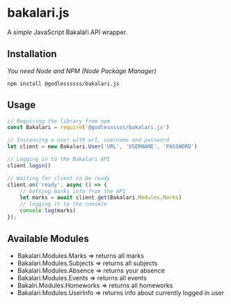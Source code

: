 # bakalari.js

A *simple* JavaScript Bakaláři API wrapper.

## Installation

*You need Node and NPM (Node Package Manager)*

`npm install @godlessssss/bakalari.js`

## Usage

```js
// Requiring the library from npm
const Bakalari = require('@godlessssss/bakalari.js')

// Instancing a user with url, username and password
let client = new Bakalari.User('URL', 'USERNAME', 'PASSWORD')

// Logging in to the Bakalari API
client.login()

// Waiting for client to be ready
client.on('ready', async () => {
    // Getting marks info from the API
    let marks = await client.get(Bakalari.Modules.Marks)
    // logging it to the console
    console.log(marks)
});
```

## Available Modules

* Bakalari.Modules.Marks => returns all marks
* Bakalari.Modules.Subjects => returns all subjects
* Bakalari.Modules.Absence => returns your absence
* Bakalari.Modules.Events => returns all events
* Bakalri.Modules.Homeworks => returns all homeworks
* Bakalari.Modules.UserInfo => returns info about currently logged in user